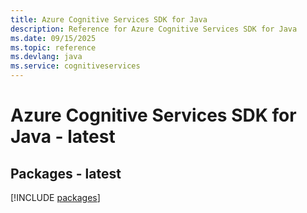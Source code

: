 ```yaml
---
title: Azure Cognitive Services SDK for Java
description: Reference for Azure Cognitive Services SDK for Java
ms.date: 09/15/2025
ms.topic: reference
ms.devlang: java
ms.service: cognitiveservices
---
```

# Azure Cognitive Services SDK for Java - latest
## Packages - latest
[!INCLUDE [packages](cognitive-services-index.md)]